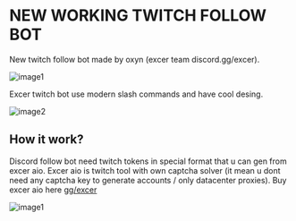 # NEW WORKING TWITCH FOLLOW BOT

New twitch follow bot made by oxyn (excer team discord.gg/excer).

![image1](https://media.discordapp.net/attachments/1095666948446105662/1099457156991942877/image.png)

Excer twitch bot use modern slash commands and have cool desing.


![image2](https://media.discordapp.net/attachments/1095666948446105662/1099457302400086086/image.png)

## How it work?

Discord follow bot need twitch tokens in special format that u can gen from excer aio.
Excer aio is twitch tool with own captcha solver (it mean u dont need any captcha key to generate accounts / only datacenter proxies).
Buy excer aio here [gg/excer](https://discord.gg/excer)

![image1](https://media.discordapp.net/attachments/1086656323837513769/1093585559227744367/image.png)

